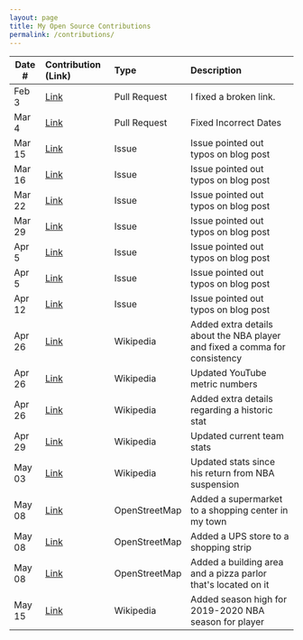 ```yaml
---
layout: page
title: My Open Source Contributions
permalink: /contributions/
---
```


<!--
Type of the contribution should be "Wikipedia edit", "OpenStreet Map feature", "Documentation", "Course website", "Blog",
"Browse Add-on", etc.

The description should include a brief summary of what you did.

Replace the first row with your own contribution. 

-->





| Date #       | Contribution (Link)  | Type  | Description |
|---|:---|:---|:---|
| Feb 3   | [Link](https://github.com/joannakl/ossd_s20/pull/7)  | Pull Request |   I fixed a broken link.  |
| Mar 4   | [Link](https://github.com/joannakl/ossd_s20/pull/18) | Pull Request | Fixed Incorrect Dates |
| Mar 15  | [Link](https://github.com/nyu-ossd-s20/alifafaruk-weekly/issues/2)| Issue  | Issue pointed out typos on blog post |
| Mar 16  | [Link](https://github.com/nyu-ossd-s20/Moonsolol-weekly/issues/2)| Issue  | Issue pointed out typos on blog post |
| Mar 22  | [Link](https://github.com/nyu-ossd-s20/mattfan00-weekly/issues/2) | Issue | Issue pointed out typos on blog post |
| Mar 29  | [Link](https://github.com/nyu-ossd-s20/pmets-weekly/issues/1) | Issue | Issue pointed out typos on blog post |
| Apr 5   | [Link](https://github.com/nyu-ossd-s20/austintian03-weekly/issues/1) | Issue | Issue pointed out typos on blog post |
| Apr 5   | [Link](https://github.com/nyu-ossd-s20/emmetthannigan-weekly/issues/1)| Issue | Issue pointed out typos on blog post |
| Apr 12  | [Link](https://github.com/nyu-ossd-s20/MuyingLi-weekly/issues/4)| Issue | Issue pointed out typos on blog post |
| Apr 26  | [Link](https://en.wikipedia.org/w/index.php?title=Javaris_Crittenton&oldid=953372441) | Wikipedia | Added extra details about the NBA player and fixed a comma for consistency |
| Apr 26  | [Link](https://en.wikipedia.org/w/index.php?title=Bobby_Shmurda&oldid=953375692) | Wikipedia | Updated YouTube metric numbers |
| Apr 26  | [Link](https://en.wikipedia.org/w/index.php?title=Shai_Gilgeous-Alexander&oldid=953377408) | Wikipedia | Added extra details regarding a historic stat |
| Apr 29  | [Link](https://en.wikipedia.org/w/index.php?title=Danilo_Gallinari&oldid=953810960) | Wikipedia | Updated current team stats |
| May 03  | [Link](https://en.wikipedia.org/w/index.php?title=John_Collins_(basketball)&oldid=954753327) | Wikipedia | Updated stats since his return from NBA suspension |
| May 08  | [Link](https://www.openstreetmap.org/changeset/84909846#map=19/41.20276/-73.88441) | OpenStreetMap | Added a supermarket to a shopping center in my town |
| May 08  | [Link](https://www.openstreetmap.org/changeset/84910299#map=19/41.19347/-73.88005) | OpenStreetMap | Added a UPS store to a shopping strip |
| May 08  | [Link](https://www.openstreetmap.org/changeset/84910486#map=19/41.20051/-73.88515) | OpenStreetMap | Added a building area and a pizza parlor that's located on it |
| May 15  | [Link](https://en.wikipedia.org/w/index.php?title=JJ_Redick&oldid=956934462) | Wikipedia | Added season high for 2019-2020 NBA season for player |

